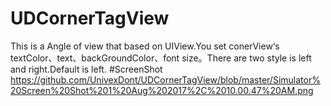 # UDCornerTagView
This is a Angle of view that based on UIView.You set conerView‘s textColor、text、backGroundColor、font size。There are two style is left and right.Default is left.
#ScreenShot
https://github.com/UnivexDont/UDCornerTagView/blob/master/Simulator%20Screen%20Shot%201%20Aug%202017%2C%2010.00.47%20AM.png
